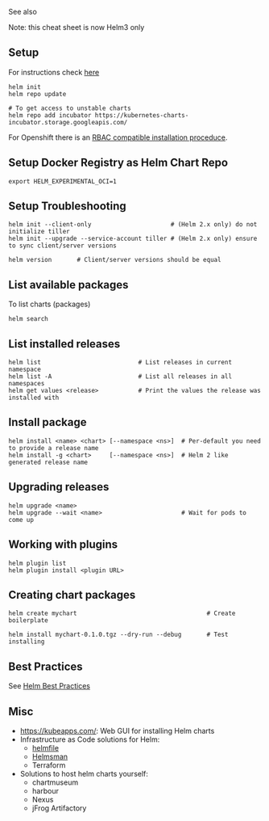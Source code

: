 See also <?add topic='Helm Templates'?> <?add topic='kubernetes'?> <?add topic='Openshift'?> 

Note: this cheat sheet is now Helm3 only

## Setup

For instructions check [here](https://docs.helm.sh/using_helm/#quickstart-guide)

    helm init   
    helm repo update
    
    # To get access to unstable charts
    helm repo add incubator https://kubernetes-charts-incubator.storage.googleapis.com/

For Openshift there is an [RBAC compatible installation proceduce](https://blog.openshift.com/getting-started-helm-openshift/).

## Setup Docker Registry as Helm Chart Repo

    export HELM_EXPERIMENTAL_OCI=1

## Setup Troubleshooting

    helm init --client-only                      # (Helm 2.x only) do not initialize tiller
    helm init --upgrade --service-account tiller # (Helm 2.x only) ensure to sync client/server versions
 
    helm version       # Client/server versions should be equal

## List available packages

To list charts (packages)

    helm search

## List installed releases

    helm list                           # List releases in current namespace
    helm list -A                        # List all releases in all namespaces
    helm get values <release>           # Print the values the release was installed with

## Install package

    helm install <name> <chart> [--namespace <ns>]  # Per-default you need to provide a release name
    helm install -g <chart>     [--namespace <ns>]  # Helm 2 like generated release name

## Upgrading releases

    helm upgrade <name>
    helm upgrade --wait <name>                      # Wait for pods to come up

## Working with plugins

    helm plugin list
    helm plugin install <plugin URL>

## Creating chart packages

    helm create mychart                                    # Create boilerplate
    
    helm install mychart-0.1.0.tgz --dry-run --debug       # Test installing

## Best Practices

See [Helm Best Practices](/blog/Helm+Best+Practices)

## Misc

- https://kubeapps.com/: Web GUI for installing Helm charts
- Infrastructure as Code solutions for Helm:
   - [helmfile](https://github.com/roboll/helmfile)
   - [Helmsman](https://github.com/Praqma/helmsman)
   - Terraform
- Solutions to host helm charts yourself:
   - chartmuseum
   - harbour
   - Nexus
   - jFrog Artifactory

